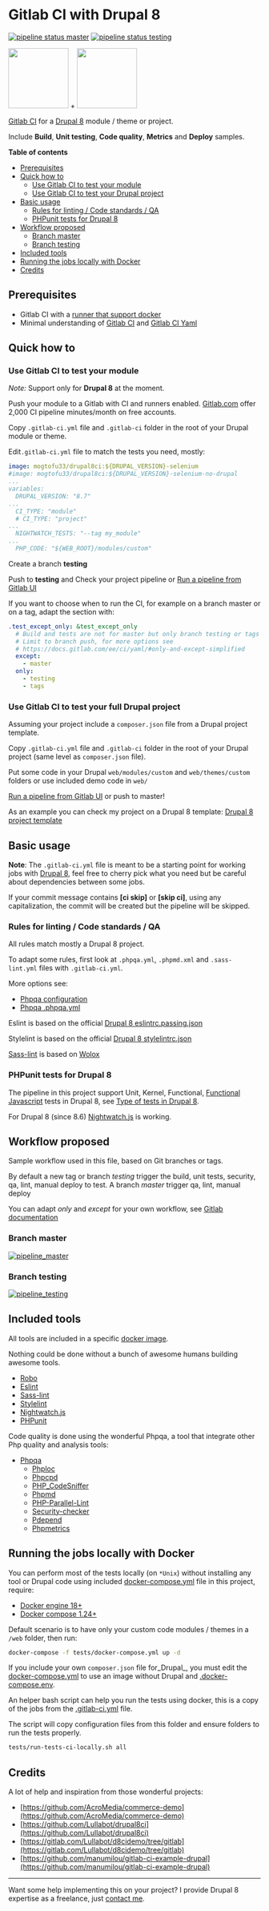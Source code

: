 # Gitlab CI with Drupal 8

[![pipeline status master](https://gitlab.com/mog33/gitlab-ci-drupal/badges/master/pipeline.svg)](https://gitlab.com/mog33/gitlab-ci-drupal/commits/master)
[![pipeline status testing](https://gitlab.com/mog33/gitlab-ci-drupal/badges/master/pipeline.svg)](https://gitlab.com/mog33/gitlab-ci-drupal/commits/testing)

<img src="https://www.drupal.org/sites/all/themes/drupalorg_themes/blueprint/images/logo-d8.svg"  width="120" height="120"> +
<img src="https://about.gitlab.com/images/ci/gitlab-ci-cd-logo_2x.png"  width="120" height="120">

[Gitlab CI](https://docs.gitlab.com/ee/ci/README.html) for a
[Drupal 8](https://www.drupal.org) module / theme or project.

Include **Build**,
**Unit testing**, **Code quality**, **Metrics** and **Deploy** samples.

**Table of contents**

- [Prerequisites](#prerequisites)
- [Quick how to](#quick-how-to)
  - [Use Gitlab CI to test your module](#use-gitlab-ci-to-test-your-module)
  - [Use Gitlab CI to test your Drupal project](#use-gitlab-ci-to-test-your-drupal-project)
- [Basic usage](#basic-usage)
  - [Rules for linting / Code standards / QA](#rules-for-linting--code-standards--qa)
  - [PHPunit tests for Drupal 8](#phpunit-tests-for-drupal-8)
- [Workflow proposed](#workflow-proposed)
  - [Branch master](#branch-master)
  - [Branch testing](#branch-testing)
- [Included tools](#included-tools)
- [Running the jobs locally with Docker](#running-the-jobs-locally-with-docker)
- [Credits](#credits)

## Prerequisites

- Gitlab CI with a [runner that support docker](https://docs.gitlab.com/runner/)
- Minimal understanding of [Gitlab CI](https://about.gitlab.com/features/gitlab-ci-cd/) and [Gitlab CI Yaml](https://docs.gitlab.com/ee/ci/yaml)

## Quick how to

### Use Gitlab CI to test your module

_Note:_ Support only for **Drupal 8** at the moment.

Push your module to a Gitlab with CI and runners enabled.
[Gitlab.com](https://gitlab.com) offer 2,000 CI pipeline minutes/month on free
accounts.

Copy `.gitlab-ci.yml` file and `.gitlab-ci` folder in the root of your Drupal
module or theme.

Edit`.gitlab-ci.yml` file to match the tests you need, mostly:

```yaml
image: mogtofu33/drupal8ci:${DRUPAL_VERSION}-selenium
#image: mogtofu33/drupal8ci:${DRUPAL_VERSION}-selenium-no-drupal
...
variables:
  DRUPAL_VERSION: "8.7"
...
  CI_TYPE: "module"
  # CI_TYPE: "project"
...
  NIGHTWATCH_TESTS: "--tag my_module"
...
  PHP_CODE: "${WEB_ROOT}/modules/custom"
```

Create a branch **testing**

Push to **testing** and Check your project pipeline or
[Run a pipeline from Gitlab UI](https://docs.gitlab.com/ee/ci/pipelines.html#manually-executing-pipelines)

If you want to choose when to run the CI, for example on a branch master or on a
tag, adapt the section with:

```yaml
.test_except_only: &test_except_only
  # Build and tests are not for master but only branch testing or tags for release.
  # Limit to branch push, for more options see
  # https://docs.gitlab.com/ee/ci/yaml/#only-and-except-simplified
  except:
    - master
  only:
    - testing
    - tags
```

### Use Gitlab CI to test your full Drupal project

Assuming your project include a `composer.json` file from a Drupal project
template.

Copy `.gitlab-ci.yml` file and `.gitlab-ci` folder in the root of your Drupal
project (same level as `composer.json` file).

Put some code in your Drupal `web/modules/custom` and `web/themes/custom`
folders or use included demo code in `web/`

[Run a pipeline from Gitlab UI](https://docs.gitlab.com/ee/ci/pipelines.html#manually-executing-pipelines)
or push to master!

As an example you can check my project on a Drupal 8 template:
[Drupal 8 project template](https://gitlab.com/mog33/drupal-composer-advanced-template)

## Basic usage

**Note**: The `.gitlab-ci.yml` file is meant to be a starting point for working
jobs with [Drupal 8](https://www.drupal.org), feel free to cherry pick what you
need but be careful about dependencies between some jobs.

If your commit message contains **[ci skip]** or **[skip ci]**, using any
capitalization, the commit will be created but the pipeline will be skipped.

### Rules for linting / Code standards / QA

All rules match mostly a Drupal 8 project.

To adapt some rules, first look at `.phpqa.yml`, `.phpmd.xml` and
`.sass-lint.yml` files with `.gitlab-ci.yml`.

More options see:

- [Phpqa configuration](https://github.com/EdgedesignCZ/phpqa#advanced-configuration---phpqayml)
- [Phpqa .phpqa.yml](https://github.com/EdgedesignCZ/phpqa/blob/master/.phpqa.yml)

Eslint is based on the official
[Drupal 8 eslintrc.passing.json](https://git.drupalcode.org/project/drupal/raw/HEAD/core/.eslintrc.passing.json)

Stylelint is based on the official
[Drupal 8 stylelintrc.json](https://git.drupalcode.org/project/drupal/raw/HEAD/core/.stylelintrc.json)

[Sass-lint](.gitlab-ci/.sass-lint.yml) is based on
[Wolox](https://github.com/Wolox/frontend-bootstrap/blob/master/.sass-lint.yml)

### PHPunit tests for Drupal 8

The pipeline in this project support Unit, Kernel, Functional,
[Functional Javascript](https://www.drupal.org/docs/8/phpunit/phpunit-javascript-testing-tutorial)
tests in Drupal 8, see
[Type of tests in Drupal 8](https://www.drupal.org/docs/8/testing/types-of-tests-in-drupal-8).

For Drupal 8 (since 8.6) [Nightwatch.js](https://www.drupal.org/docs/8/testing/javascript-testing-using-nightwatch)
is working.

## Workflow proposed

Sample workflow used in this file, based on Git branches or tags.

By default a new tag or branch _testing_ trigger the build, unit tests,
security, qa, lint, manual deploy to test.
A branch _master_ trigger qa, lint, manual deploy

You can adapt _only_ and _except_ for your own workflow, see
[Gitlab documentation](https://docs.gitlab.com/ee/ci/yaml/#only-and-except-simplified)

### Branch master

[![pipeline_master](https://gitlab.com/mog33/gitlab-ci-drupal/uploads/d2fdb3c36bb89243d4d763290bfef77c/pipeline_master.png)](https://gitlab.com/mog33/gitlab-ci-drupal/pipelines/47581470)

### Branch testing

[![pipeline_testing](https://gitlab.com/mog33/gitlab-ci-drupal/uploads/612e6445d2e4af2e8235d8515fdada08/pipeline_testing.png)](https://gitlab.com/mog33/gitlab-ci-drupal/pipelines/47487091)

## Included tools

All tools are included in a specific [docker image](https://gitlab.com/mog33/drupal8ci).

Nothing could be done without a bunch of awesome humans building awesome tools.

- [Robo](https://robo.li)
- [Eslint](https://eslint.org/)
- [Sass-lint](https://github.com/sasstools/sass-lint)
- [Stylelint](https://github.com/stylelint/stylelint)
- [Nightwatch.js](https://www.drupal.org/docs/8/testing/javascript-testing-using-nightwatch)
- [PHPunit](https://phpunit.de)

Code quality is done using the wonderful Phpqa, a tool that integrate other Php
quality and analysis tools:

- [Phpqa](https://github.com/EdgedesignCZ/phpqa)
  - [Phploc](https://github.com/sebastianbergmann/phploc)
  - [Phpcpd](https://github.com/sebastianbergmann/phpcpd)
  - [PHP_CodeSniffer](https://github.com/squizlabs/PHP_CodeSniffer)
  - [Phpmd](https://github.com/phpmd/phpmd)
  - [PHP-Parallel-Lint](https://github.com/JakubOnderka/PHP-Parallel-Lint)
  - [Security-checker](https://github.com/sensiolabs/security-checker)
  - [Pdepend](https://pdepend.org/)
  - [Phpmetrics](https://www.phpmetrics.org)

## Running the jobs locally with Docker

You can perform most of the tests locally (on `*Unix`) without installing any
tool or Drupal code using included [docker-compose.yml](tests/docker-compose.yml)
file in this project, require:

- [Docker engine 18+](https://docs.docker.com/install)
- [Docker compose 1.24+](https://docs.docker.com/compose/install)

Default scenario is to have only your custom code modules / themes in a `/web`
folder, then run:

```bash
docker-compose -f tests/docker-compose.yml up -d
```

If you include your own `composer.json` file for_Drupal_, you must edit the
[docker-compose.yml](tests/docker-compose.yml) to use an image without Drupal
and [.docker-compose.env](tests/.docker-compose.env).

An helper bash script can help you run the tests using docker, this is a copy
of the jobs from the [.gitlab-ci.yml](.gitlab-ci.yml) file.

The script will copy configuration files from this folder and ensure folders to
run the tests properly.

```bash
tests/run-tests-ci-locally.sh all
```

## Credits

A lot of help and inspiration from those wonderful projects:

- [https://github.com/AcroMedia/commerce-demo](https://github.com/AcroMedia/commerce-demo)
- [https://github.com/Lullabot/drupal8ci](https://github.com/Lullabot/drupal8ci)
- [https://gitlab.com/Lullabot/d8cidemo/tree/gitlab](https://gitlab.com/Lullabot/d8cidemo/tree/gitlab)
- [https://github.com/manumilou/gitlab-ci-example-drupal](https://github.com/manumilou/gitlab-ci-example-drupal)

----

Want some help implementing this on your project? I provide Drupal 8 expertise
as a freelance, just [contact me](https://developpeur-drupal.com/en).
